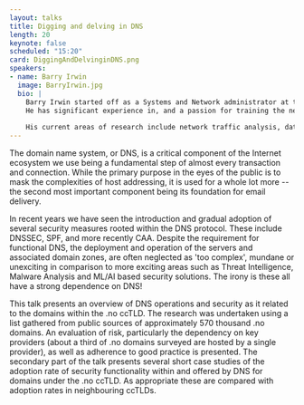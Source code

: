 ```yaml
---
layout: talks
title: Digging and delving in DNS
length: 20
keynote: false
scheduled: "15:20"
card: DiggingAndDelvinginDNS.png
speakers:
- name: Barry Irwin
  image: BarryIrwin.jpg
  bio: |
    Barry Irwin started off as a Systems and Network administrator at the dawn of the millennium and tripped and fell into the security field. Finding nothing on the market that met the operational needs, he led the development and deployment of an open-source derived firewalling system in the early 2000’s for a global telecoms operator. He returned to academia and has spent the last 19 years working in academia on research in the larger information security field, often returning to his first love of packets and network traffic analysis.
    He has significant experience in, and a passion for training the next generation of security professionals within academia and a cross section of public and private sector industry. 
    
    His current areas of research include network traffic analysis, data visualisation, web-based malware, botnet identification and anti-phishing tools. Prior to relocating to Norway in 2019, he developed and headed a very successful information security focussed postgraduate program at Rhodes University, South Africa. He has a love of military history especially as it relates to codes, ciphers and espionage, and is a somewhat dormant rhykenologist.
---
```

The domain name system, or DNS, is a critical component of the Internet ecosystem we use being a fundamental step of almost every transaction and connection. While the primary purpose in the eyes of the public is to mask the complexities of host addressing, it is used for a whole lot more -- the second most important component being its foundation for email delivery. 

In recent years we have seen the introduction and gradual adoption of several security measures rooted within the DNS protocol. These include DNSSEC, SPF, and more recently CAA. Despite the requirement for functional DNS, the deployment and operation of the servers and associated domain zones, are often neglected as 'too complex', mundane or unexciting in comparison to more exciting areas such as Threat Intelligence, Malware Analysis and ML/AI based security solutions. The irony is these all have a strong dependence on DNS!

This talk presents an overview of DNS operations and security as it related to the domains within the .no ccTLD. The research was undertaken using a list gathered from public sources of approximately 570 thousand .no domains. An evaluation of risk, particularly the dependency on key providers (about a third of .no domains surveyed are hosted by a single provider), as well as adherence to good practice is presented. The secondary part of the talk presents several short case studies of the adoption rate of security functionality within and offered by DNS for domains under the .no ccTLD. As appropriate these are compared with adoption rates in neighbouring ccTLDs.